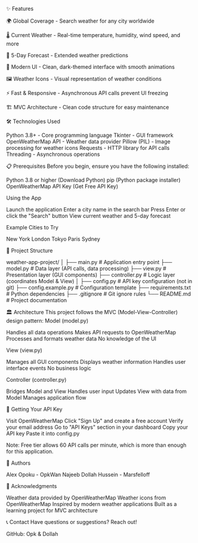 ✨ Features

🌍 Global Coverage - Search weather for any city worldwide

🌡️ Current Weather - Real-time temperature, humidity, wind speed, and more

📅 5-Day Forecast - Extended weather predictions

🎨 Modern UI - Clean, dark-themed interface with smooth animations

🖼️ Weather Icons - Visual representation of weather conditions

⚡ Fast & Responsive - Asynchronous API calls prevent UI freezing

🏗️ MVC Architecture - Clean code structure for easy maintenance


🛠️ Technologies Used

Python 3.8+ - Core programming language
Tkinter - GUI framework
OpenWeatherMap API - Weather data provider
Pillow (PIL) - Image processing for weather icons
Requests - HTTP library for API calls
Threading - Asynchronous operations


📋 Prerequisites
Before you begin, ensure you have the following installed:

Python 3.8 or higher (Download Python)
pip (Python package installer)
OpenWeatherMap API Key (Get Free API Key)


Using the App

Launch the application
Enter a city name in the search bar
Press Enter or click the "Search" button
View current weather and 5-day forecast

Example Cities to Try

New York
London
Tokyo
Paris
Sydney


📁 Project Structure

weather-app-project/
│
├── main.py              # Application entry point
├── model.py             # Data layer (API calls, data processing)
├── view.py              # Presentation layer (GUI components)
├── controller.py        # Logic layer (coordinates Model & View)
│
├── config.py            # API key configuration (not in git)
├── config.example.py    # Configuration template
├── requirements.txt     # Python dependencies
├── .gitignore          # Git ignore rules
└── README.md           # Project documentation


🏛️ Architecture
This project follows the MVC (Model-View-Controller) design pattern:
Model (model.py)

Handles all data operations
Makes API requests to OpenWeatherMap
Processes and formats weather data
No knowledge of the UI

View (view.py)

Manages all GUI components
Displays weather information
Handles user interface events
No business logic


Controller (controller.py)

Bridges Model and View
Handles user input
Updates View with data from Model
Manages application flow

🔑 Getting Your API Key

Visit OpenWeatherMap
Click "Sign Up" and create a free account
Verify your email address
Go to "API Keys" section in your dashboard
Copy your API key
Paste it into config.py

Note: Free tier allows 60 API calls per minute, which is more than enough for this application.


👥 Authors

Alex Opoku - OpkWan
Najeeb Dollah Hussein - Marsfelloff

🙏 Acknowledgments

Weather data provided by OpenWeatherMap
Weather icons from OpenWeatherMap
Inspired by modern weather applications
Built as a learning project for MVC architecture

📞 Contact
Have questions or suggestions? Reach out!

GitHub: Opk & Dollah